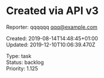 # Created via API v3

Reporter: qqqqqq <qqq@example.com>  

Created: 2019-08-14T14:48:45+01:00  
Updated: 2019-12-10T10:06:39.470Z

Type: task  
Status: backlog  
Priority: 1.125
